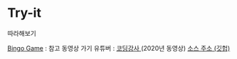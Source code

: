 # Try-it
따라해보기

<a href="https://github.com/wkvosl/Try-it/blob/parkcode/BingoGame/src/AwtSwing/Bingo.java">Bingo Game</a>
: 참고 동영상 가기 유튜버 : <a href="https://www.youtube.com/watch?v=WouRfnnVZJ0"> 코딩강사 </a> (2020년 동영상)
<a href="https://www.youtube.com/redirect?event=video_description&redir_token=QUFFLUhqbk1wd3RNUE4wdXF4R21kM3ZjRzBJWnJZZ0p0d3xBQ3Jtc0tuTUFhWXlPQWJEd1B3eGVvclRGS2Fad0gzSmYzb0pQZkRHZjZLQ1lDcWZGN2x1elJLWWxTVlU5eG5KcDJXajZ3MUtWcXBoWkNTZmxTMk81R1FfTmZIQVJqa1dKbXRsSWM0Rm02N21jWTVjZXVlTVZQUQ&q=https%3A%2F%2Fgithub.com%2Fnissi153%2Fjava%2Ftree%2Fmain%2FJavaGame"> 소스 주소 (깃헙) </a>

<br><br>

